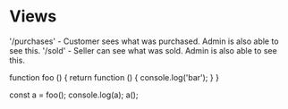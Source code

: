 # Views

'/purchases' - Customer sees what was purchased. Admin is also able to see this.
'/sold' - Seller can see what was sold. Admin is also able to see this.

function foo () {
return function () {
console.log('bar');
}
}

const a = foo();
console.log(a);
a();
